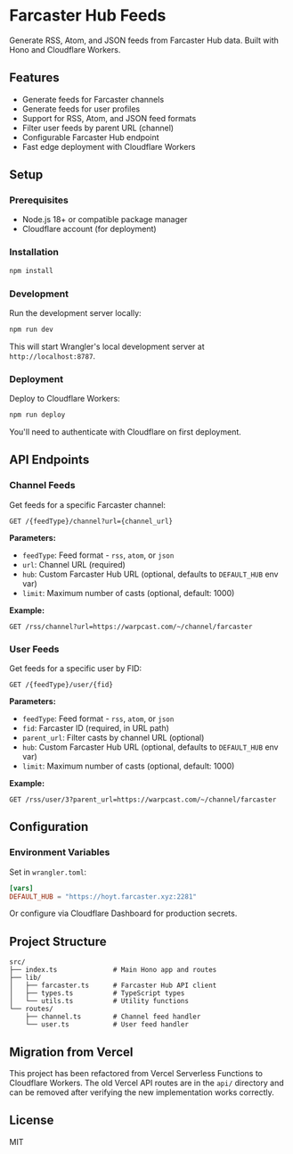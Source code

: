 # Farcaster Hub Feeds

Generate RSS, Atom, and JSON feeds from Farcaster Hub data. Built with Hono and Cloudflare Workers.

## Features

- Generate feeds for Farcaster channels
- Generate feeds for user profiles
- Support for RSS, Atom, and JSON feed formats
- Filter user feeds by parent URL (channel)
- Configurable Farcaster Hub endpoint
- Fast edge deployment with Cloudflare Workers

## Setup

### Prerequisites

- Node.js 18+ or compatible package manager
- Cloudflare account (for deployment)

### Installation

```bash
npm install
```

### Development

Run the development server locally:

```bash
npm run dev
```

This will start Wrangler's local development server at `http://localhost:8787`.

### Deployment

Deploy to Cloudflare Workers:

```bash
npm run deploy
```

You'll need to authenticate with Cloudflare on first deployment.

## API Endpoints

### Channel Feeds

Get feeds for a specific Farcaster channel:

```
GET /{feedType}/channel?url={channel_url}
```

**Parameters:**
- `feedType`: Feed format - `rss`, `atom`, or `json`
- `url`: Channel URL (required)
- `hub`: Custom Farcaster Hub URL (optional, defaults to `DEFAULT_HUB` env var)
- `limit`: Maximum number of casts (optional, default: 1000)

**Example:**
```
GET /rss/channel?url=https://warpcast.com/~/channel/farcaster
```

### User Feeds

Get feeds for a specific user by FID:

```
GET /{feedType}/user/{fid}
```

**Parameters:**
- `feedType`: Feed format - `rss`, `atom`, or `json`
- `fid`: Farcaster ID (required, in URL path)
- `parent_url`: Filter casts by channel URL (optional)
- `hub`: Custom Farcaster Hub URL (optional, defaults to `DEFAULT_HUB` env var)
- `limit`: Maximum number of casts (optional, default: 1000)

**Example:**
```
GET /rss/user/3?parent_url=https://warpcast.com/~/channel/farcaster
```

## Configuration

### Environment Variables

Set in `wrangler.toml`:

```toml
[vars]
DEFAULT_HUB = "https://hoyt.farcaster.xyz:2281"
```

Or configure via Cloudflare Dashboard for production secrets.

## Project Structure

```
src/
├── index.ts              # Main Hono app and routes
├── lib/
│   ├── farcaster.ts      # Farcaster Hub API client
│   ├── types.ts          # TypeScript types
│   └── utils.ts          # Utility functions
└── routes/
    ├── channel.ts        # Channel feed handler
    └── user.ts           # User feed handler
```

## Migration from Vercel

This project has been refactored from Vercel Serverless Functions to Cloudflare Workers. The old Vercel API routes are in the `api/` directory and can be removed after verifying the new implementation works correctly.

## License

MIT
